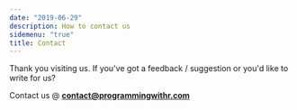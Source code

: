 ```yaml
---
date: "2019-06-29"
description: How to contact us
sidemenu: "true"
title: Contact
---
```


Thank you visiting us. If you've got a feedback / suggestion or you'd like to write for us? 

Contact us @ **contact@programmingwithr.com**